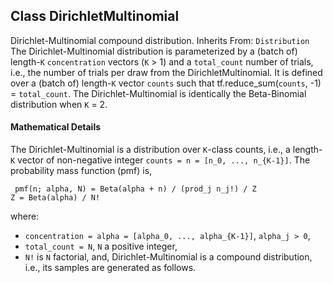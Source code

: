 ## Class DirichletMultinomial
Dirichlet-Multinomial compound distribution.
Inherits From: `Distribution`
The Dirichlet-Multinomial distribution is parameterized by a (batch of) length-`K` `concentration` vectors (`K` > 1) and a `total_count` number of trials, i.e., the number of trials per draw from the DirichletMultinomial. It is defined over a (batch of) length-`K` vector `counts` such that tf.reduce_sum(`counts`, -1) = `total_count`. The Dirichlet-Multinomial is identically the Beta-Binomial distribution when `K` = 2.
#### Mathematical Details
The Dirichlet-Multinomial is a distribution over `K`-class counts, i.e., a length-`K` vector of non-negative integer `counts = n = [n_0, ..., n_{K-1}]`.
The probability mass function (pmf) is,

```
 pmf(n; alpha, N) = Beta(alpha + n) / (prod_j n_j!) / Z
Z = Beta(alpha) / N!
```
where:
- `concentration = alpha = [alpha_0, ..., alpha_{K-1}]`, `alpha_j > 0`,
- `total_count = N`, `N` a positive integer,
- `N!` is `N` factorial, and,
Dirichlet-Multinomial is a compound distribution, i.e., its samples are generated as follows.
